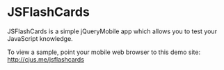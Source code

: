 JSFlashCards
==========================

JSFlashCards is a simple jQueryMobile app which allows you to test your JavaScript knowledge.

To view a sample, point your mobile web browser to this demo site:
http://cjus.me/jsflashcards


